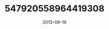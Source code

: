 ---
title: "547920558964419308"
cover: "2013-09-19 06.47.22 547920558964419308_46248401"
photo: "2013-09-19 06.47.22 547920558964419308_46248401"
date: "2013-09-19"
type: "photo"
---